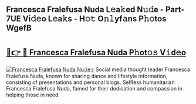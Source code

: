 ## Francesca Fralefusa Nuda L𝚎a𝚔ed N𝚞𝚍e - Part-7UE Vi𝚍𝚎o L𝚎a𝚔s - H𝚘𝚝 O𝚗𝚕yf𝚊ns P𝚑𝚘tos WgefB

# <h2><a href="http://kfdrflp.oniu.top/?m=Francesca+Fralefusa+Nuda">🔗👉 🔴 Francesca Fralefusa Nuda P𝚑ot𝚘𝚜 V𝚒d𝚎o</a></h2>

[![Francesca Fralefusa Nuda Nu𝚍e𝚜](https://i.imgur.com/0qMVB7G.gif)](http://kfdrflp.oniu.top/?m=Francesca+Fralefusa+Nuda)
Social media thought leader Francesca Fralefusa Nuda, known for sharing dance and lifestyle information, consisting of presentations and personal blogs. Selfless humanitarian Francesca Fralefusa Nuda, famed for their dedication and compassion in helping those in need.  

